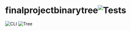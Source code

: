 # finalprojectbinarytree![Tests](https://user-images.githubusercontent.com/100211207/233639974-47060ead-bdbb-4b62-9185-6cd5d2117a43.png)
![CLI](https://user-images.githubusercontent.com/100211207/233639988-1f6783af-86de-460b-957e-0f321408cda5.png)
![Tree](https://user-images.githubusercontent.com/100211207/233639994-bae18322-e598-4fa3-a015-301e40eb3c37.png)
